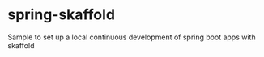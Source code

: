 # spring-skaffold
Sample to set up a local continuous development of spring boot apps with skaffold
